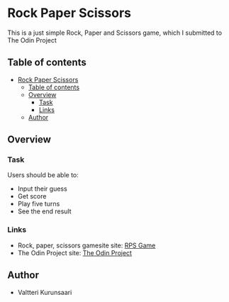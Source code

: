 # Rock Paper Scissors

This is a just simple Rock, Paper and Scissors game, which I submitted to The Odin Project

## Table of contents

- [Rock Paper Scissors](#rock-paper-scissors)
  - [Table of contents](#table-of-contents)
  - [Overview](#overview)
    - [Task](#task)
    - [Links](#links)
  - [Author](#author)

## Overview

### Task

Users should be able to:

- Input their guess
- Get score
- Play five turns
- See the end result

### Links

- Rock, paper, scissors gamesite site: [RPS Game](https://webvahvero.github.io/rock-paper-scissors/)
- The Odin Project site: [The Odin Project](https://www.theodinproject.com/lessons/foundations-rock-paper-scissors)

## Author

- Valtteri Kurunsaari
